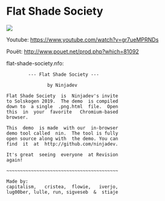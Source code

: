 # Flat Shade Society

![](https://i.imgur.com/JUZwEM9.jpg)

Youtube: https://www.youtube.com/watch?v=gr7ueMPRNDs

Pouët: http://www.pouet.net/prod.php?which=81092

flat-shade-society.nfo:
```
        --- Flat Shade Society ---

               by Ninjadev

Flat Shade Society  is  Ninjadev's invite
to Solskogen 2019.  The demo  is compiled
down to  a single  .png.html  file.  Open
this  in  your  favorite   Chromium-based
browser.

This  demo  is made  with our  in-browser
demo tool called  nin.  The tool is fully
open source along with  the demo. You can
find  it  at  http://github.com/ninjadev.

It's great  seeing  everyone  at Revision
again!

~~~~~~~~~~~~~~~~~~~~~~~~~~~~~~~~~~~~~~~~~

Made by:
capitalism,   cristea,  flowie,   iverjo,
lug00ber, lulle, run, sigveseb  &  stiaje
```
